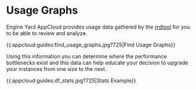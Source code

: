 # Usage Graphs

Engine Yard AppCloud provides usage data gathered by the [rrdtool](http://oss.oetiker.ch/rrdtool/) for you to be able to review and analyze.

{{:appcloud:guides:find_usage_graphs.jpg?725|Find Usage Graphs}}

Using this information you can determine where the performance bottlenecks exist and this data can help educate your decision to upgrade your instances from one size to the next.

{{:appcloud:guides:df_stats.jpg?725|Stats Example}}

